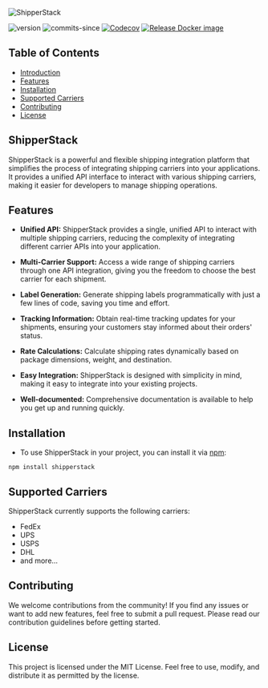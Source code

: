 ![ShipperStack](https://github.com/michaelgikunda/shipper/assets/125220330/ea8ac918-2eab-4478-9424-c5335701fd54)

![version](https://img.shields.io/github/v/release/shipperstack/shipper)
![commits-since](https://img.shields.io/github/commits-since/shipperstack/shipper/latest)
[![Codecov](https://img.shields.io/codecov/c/github/shipperstack/shipper)](https://app.codecov.io/gh/shipperstack/shipper)
[![Release Docker image](https://github.com/shipperstack/shipper-docker/actions/workflows/release-docker-image.yml/badge.svg)](https://github.com/shipperstack/shipper-docker/actions/workflows/release-docker-image.yml)

## Table of Contents
- [Introduction](#shipperstack)
- [Features](#features)
- [Installation](#installation)
- [Supported Carriers](#supported-carriers)
- [Contributing](#contributing)
- [License](#license)
  
## ShipperStack
ShipperStack is a powerful and flexible shipping integration platform that simplifies the process of integrating shipping carriers into your applications. It provides a unified API interface to interact with various shipping carriers, making it easier for developers to manage shipping operations.

## Features

- **Unified API:** ShipperStack provides a single, unified API to interact with multiple shipping carriers, reducing the complexity of integrating different carrier APIs into your application.

- **Multi-Carrier Support:** Access a wide range of shipping carriers through one API integration, giving you the freedom to choose the best carrier for each shipment.

- **Label Generation:** Generate shipping labels programmatically with just a few lines of code, saving you time and effort.

- **Tracking Information:** Obtain real-time tracking updates for your shipments, ensuring your customers stay informed about their orders' status.

- **Rate Calculations:** Calculate shipping rates dynamically based on package dimensions, weight, and destination.

- **Easy Integration:** ShipperStack is designed with simplicity in mind, making it easy to integrate into your existing projects.

- **Well-documented:** Comprehensive documentation is available to help you get up and running quickly.

## Installation

 - To use ShipperStack in your project, you can install it via [npm](https://www.npmjs.com/package/shipperstack):

```
npm install shipperstack
```

## Supported Carriers
ShipperStack currently supports the following carriers:

  - FedEx
  - UPS
  - USPS
  - DHL
  - and more...

## Contributing
We welcome contributions from the community! If you find any issues or want to add new features, feel free to submit a pull request. Please read our contribution guidelines before getting started.

## License
This project is licensed under the MIT License. Feel free to use, modify, and distribute it as permitted by the license.
